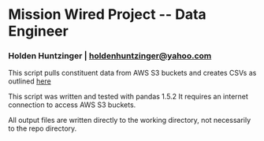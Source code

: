 # Mission Wired Project -- Data Engineer 
### Holden Huntzinger | holdenhuntzinger@yahoo.com

This script pulls constituent data from AWS S3 buckets and creates CSVs as outlined [here](https://docs.google.com/document/d/1jhQxhGVmxVF8MlsUnSITVxIjGwEOxJnr/edit#heading=h.1fob9te)

This script was written and tested with pandas 1.5.2
It requires an internet connection to access AWS S3 buckets.

All output files are written directly to the working directory, not necessarily to the repo directory. 
